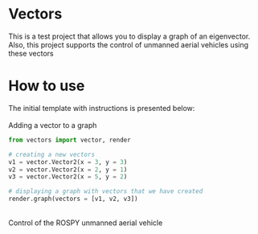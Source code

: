 # Vectors
This is a test project that allows you to display a graph of an eigenvector.
<br>
Also, this project supports the control of unmanned aerial vehicles using these vectors

# How to use
The initial template with instructions is presented below:
<br>
<br>
Adding a vector to a graph
```Python
from vectors import vector, render

# creating a new vectors
v1 = vector.Vector2(x = 3, y = 3)
v2 = vector.Vector2(x = 2, y = 1)
v3 = vector.Vector2(x = 5, y = 2)

# displaying a graph with vectors that we have created
render.graph(vectors = [v1, v2, v3])
```
<br>
Control of the ROSPY unmanned aerial vehicle
